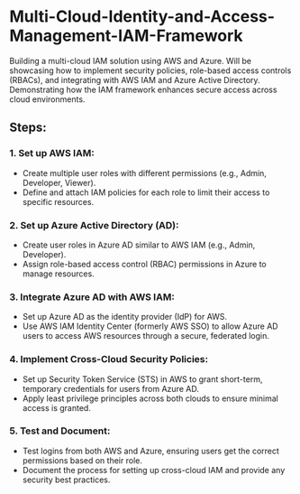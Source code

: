 # Multi-Cloud-Identity-and-Access-Management-IAM-Framework
Building a multi-cloud IAM solution using AWS and Azure. Will be showcasing how to implement security policies, role-based access controls (RBACs), and integrating with AWS IAM and Azure Active Directory. Demonstrating how the IAM framework enhances secure access across cloud environments.


## Steps:

### 1. Set up AWS IAM:
  * Create multiple user roles with different permissions (e.g., Admin, Developer, Viewer).
  * Define and attach IAM policies for each role to limit their access to specific resources.

### 2. Set up Azure Active Directory (AD):
  * Create user roles in Azure AD similar to AWS IAM (e.g., Admin, Developer).
  * Assign role-based access control (RBAC) permissions in Azure to manage resources.

### 3. Integrate Azure AD with AWS IAM:
  * Set up Azure AD as the identity provider (IdP) for AWS.
  * Use AWS IAM Identity Center (formerly AWS SSO) to allow Azure AD users to access AWS resources through a secure, federated login.

### 4. Implement Cross-Cloud Security Policies:
  * Set up Security Token Service (STS) in AWS to grant short-term, temporary credentials for users from Azure AD.
  * Apply least privilege principles across both clouds to ensure minimal access is granted.

### 5. Test and Document:
  * Test logins from both AWS and Azure, ensuring users get the correct permissions based on their role.
  * Document the process for setting up cross-cloud IAM and provide any security best practices.
